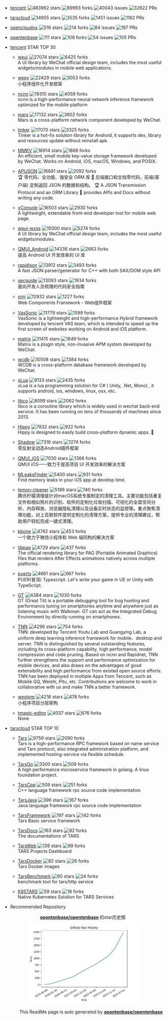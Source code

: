 
+ [tencent](https://github.com/tencent)
![483962 stars](https://img.shields.io/badge/Stars-483962-green)
![89993 forks](https://img.shields.io/badge/Forks-89993-green)
![40043 issues](https://img.shields.io/badge/Issues-40043-green)
![32622 PRs](https://img.shields.io/badge/PRs-32622-green)

+ [tarscloud](https://github.com/tarscloud)
![14955 stars](https://img.shields.io/badge/Stars-14955-green)
![3535 forks](https://img.shields.io/badge/Forks-3535-green)
![1451 issues](https://img.shields.io/badge/Issues-1451-green)
![1162 PRs](https://img.shields.io/badge/PRs-1162-green)

+ [opencloudos](https://github.com/opencloudos)
![516 stars](https://img.shields.io/badge/Stars-516-green)
![214 forks](https://img.shields.io/badge/Forks-214-green)
![84 issues](https://img.shields.io/badge/Issues-84-green)
![197 PRs](https://img.shields.io/badge/PRs-197-green)

+ [opentenbase](https://github.com/opentenbase)
![111 stars](https://img.shields.io/badge/Stars-111-green)
![108 forks](https://img.shields.io/badge/Forks-108-green)
![54 issues](https://img.shields.io/badge/Issues-54-green)
![105 PRs](https://img.shields.io/badge/PRs-105-green)



+ [tencent](https://github.com/tencent) STAR TOP 30
    
    + [weui](https://github.com/tencent/weui) 
    ![27074 stars](https://img.shields.io/badge/Stars-27074-green)
    ![6425 forks](https://img.shields.io/badge/Forks-6425-green)  
    A UI library by WeChat official design team, includes the most useful widgets/modules in mobile web applications.
    
    + [wepy](https://github.com/tencent/wepy) 
    ![22429 stars](https://img.shields.io/badge/Stars-22429-green)
    ![3053 forks](https://img.shields.io/badge/Forks-3053-green)  
    小程序组件化开发框架
    
    + [ncnn](https://github.com/tencent/ncnn) 
    ![19310 stars](https://img.shields.io/badge/Stars-19310-green)
    ![4059 forks](https://img.shields.io/badge/Forks-4059-green)  
    ncnn is a high-performance neural network inference framework optimized for the mobile platform
    
    + [mars](https://github.com/tencent/mars) 
    ![17132 stars](https://img.shields.io/badge/Stars-17132-green)
    ![3602 forks](https://img.shields.io/badge/Forks-3602-green)  
    Mars is a cross-platform network component  developed by WeChat.
    
    + [tinker](https://github.com/tencent/tinker) 
    ![17070 stars](https://img.shields.io/badge/Stars-17070-green)
    ![3325 forks](https://img.shields.io/badge/Forks-3325-green)  
    Tinker is a hot-fix solution library for Android, it supports dex, library and resources update without reinstall apk.
    
    + [MMKV](https://github.com/tencent/MMKV) 
    ![16914 stars](https://img.shields.io/badge/Stars-16914-green)
    ![1866 forks](https://img.shields.io/badge/Forks-1866-green)  
    An efficient, small mobile key-value storage framework developed by WeChat. Works on Android, iOS, macOS, Windows, and POSIX.
    
    + [APIJSON](https://github.com/tencent/APIJSON) 
    ![16681 stars](https://img.shields.io/badge/Stars-16681-green)
    ![2092 forks](https://img.shields.io/badge/Forks-2092-green)  
    🏆 零代码、全功能、强安全 ORM 库 🚀 后端接口和文档零代码，前端(客户端) 定制返回 JSON 的数据和结构。 🏆 A JSON Transmission Protocol and an ORM Library 🚀  provides APIs and Docs without writing any code.
    
    + [vConsole](https://github.com/tencent/vConsole) 
    ![16503 stars](https://img.shields.io/badge/Stars-16503-green)
    ![2930 forks](https://img.shields.io/badge/Forks-2930-green)  
    A lightweight, extendable front-end developer tool for mobile web page.
    
    + [weui-wxss](https://github.com/tencent/weui-wxss) 
    ![15000 stars](https://img.shields.io/badge/Stars-15000-green)
    ![5274 forks](https://img.shields.io/badge/Forks-5274-green)  
    A UI library by WeChat official design team, includes the most useful widgets/modules.
    
    + [QMUI_Android](https://github.com/tencent/QMUI_Android) 
    ![14336 stars](https://img.shields.io/badge/Stars-14336-green)
    ![2663 forks](https://img.shields.io/badge/Forks-2663-green)  
    提高 Android UI 开发效率的 UI 库
    
    + [rapidjson](https://github.com/tencent/rapidjson) 
    ![13912 stars](https://img.shields.io/badge/Stars-13912-green)
    ![3493 forks](https://img.shields.io/badge/Forks-3493-green)  
    A fast JSON parser/generator for C++ with both SAX/DOM style API
    
    + [secguide](https://github.com/tencent/secguide) 
    ![13093 stars](https://img.shields.io/badge/Stars-13093-green)
    ![1934 forks](https://img.shields.io/badge/Forks-1934-green)  
    面向开发人员梳理的代码安全指南
    
    + [omi](https://github.com/tencent/omi) 
    ![12932 stars](https://img.shields.io/badge/Stars-12932-green)
    ![1227 forks](https://img.shields.io/badge/Forks-1227-green)  
    Web Components Framework - Web组件框架
    
    + [VasSonic](https://github.com/tencent/VasSonic) 
    ![11779 stars](https://img.shields.io/badge/Stars-11779-green)
    ![1599 forks](https://img.shields.io/badge/Forks-1599-green)  
    VasSonic is a lightweight and high-performance Hybrid framework developed by tencent VAS team, which is intended to speed up the first screen of websites working on Android and iOS platform. 
    
    + [matrix](https://github.com/tencent/matrix) 
    ![11415 stars](https://img.shields.io/badge/Stars-11415-green)
    ![1849 forks](https://img.shields.io/badge/Forks-1849-green)  
    Matrix is a plugin style, non-invasive APM system developed by WeChat.
    
    + [wcdb](https://github.com/tencent/wcdb) 
    ![10508 stars](https://img.shields.io/badge/Stars-10508-green)
    ![1384 forks](https://img.shields.io/badge/Forks-1384-green)  
    WCDB is a cross-platform database framework developed by WeChat.
    
    + [xLua](https://github.com/tencent/xLua) 
    ![9133 stars](https://img.shields.io/badge/Stars-9133-green)
    ![2435 forks](https://img.shields.io/badge/Forks-2435-green)  
    xLua is a lua programming solution for  C# ( Unity, .Net, Mono) , it supports android, ios, windows, linux, osx, etc.
    
    + [libco](https://github.com/tencent/libco) 
    ![8099 stars](https://img.shields.io/badge/Stars-8099-green)
    ![2062 forks](https://img.shields.io/badge/Forks-2062-green)  
    libco is a coroutine library which is widely used in wechat  back-end service. It has been running on tens of thousands of machines since 2013.
    
    + [Hippy](https://github.com/tencent/Hippy) 
    ![7832 stars](https://img.shields.io/badge/Stars-7832-green)
    ![922 forks](https://img.shields.io/badge/Forks-922-green)  
    Hippy is designed to easily build cross-platform dynamic apps. 👏
    
    + [Shadow](https://github.com/tencent/Shadow) 
    ![7316 stars](https://img.shields.io/badge/Stars-7316-green)
    ![1274 forks](https://img.shields.io/badge/Forks-1274-green)  
    零反射全动态Android插件框架
    
    + [QMUI_iOS](https://github.com/tencent/QMUI_iOS) 
    ![7030 stars](https://img.shields.io/badge/Stars-7030-green)
    ![1366 forks](https://img.shields.io/badge/Forks-1366-green)  
    QMUI iOS——致力于提高项目 UI 开发效率的解决方案
    
    + [MLeaksFinder](https://github.com/tencent/MLeaksFinder) 
    ![5400 stars](https://img.shields.io/badge/Stars-5400-green)
    ![931 forks](https://img.shields.io/badge/Forks-931-green)  
    Find memory leaks in your iOS app at develop time.
    
    + [lemon-cleaner](https://github.com/tencent/lemon-cleaner) 
    ![5188 stars](https://img.shields.io/badge/Stars-5188-green)
    ![740 forks](https://img.shields.io/badge/Forks-740-green)  
    腾讯柠檬清理是针对macOS系统专属制定的清理工具。主要功能包括重复文件和相似照片的识别、软件的定制化垃圾扫描、可视化的全盘空间分析、内存释放、浏览器隐私清理以及设备实时状态的监控等。重点聚焦清理功能，对上百款软件提供定制化的清理方案，提供专业的清理建议，帮助用户轻松完成一键式清理。
    
    + [kbone](https://github.com/tencent/kbone) 
    ![4742 stars](https://img.shields.io/badge/Stars-4742-green)
    ![453 forks](https://img.shields.io/badge/Forks-453-green)  
    一个致力于微信小程序和 Web 端同构的解决方案
    
    + [libpag](https://github.com/tencent/libpag) 
    ![4729 stars](https://img.shields.io/badge/Stars-4729-green)
    ![437 forks](https://img.shields.io/badge/Forks-437-green)  
    The official rendering library for PAG (Portable Animated Graphics) files that renders After Effects animations natively across multiple platforms.
    
    + [puerts](https://github.com/tencent/puerts) 
    ![4661 stars](https://img.shields.io/badge/Stars-4661-green)
    ![667 forks](https://img.shields.io/badge/Forks-667-green)  
    PUER(普洱) Typescript. Let's write your game in UE or Unity with TypeScript.
    
    + [GT](https://github.com/tencent/GT) 
    ![4384 stars](https://img.shields.io/badge/Stars-4384-green)
    ![1030 forks](https://img.shields.io/badge/Forks-1030-green)  
    GT (Great Tit) is a portable debugging tool for bug hunting and performance tuning on smartphones anytime and anywhere just as listening music with Walkman. GT can act as the Integrated Debug Environment by directly running on smartphones.
    
    + [TNN](https://github.com/tencent/TNN) 
    ![4296 stars](https://img.shields.io/badge/Stars-4296-green)
    ![754 forks](https://img.shields.io/badge/Forks-754-green)  
    TNN: developed by Tencent Youtu Lab and Guangying Lab, a uniform deep learning inference framework for mobile、desktop and server. TNN is distinguished by several outstanding features, including its cross-platform capability, high performance, model compression and code pruning. Based on ncnn and Rapidnet, TNN further strengthens the support and performance optimization for mobile devices, and also draws on the advantages of good extensibility and high performance from existed open source efforts. TNN has been deployed in multiple Apps from Tencent, such as Mobile QQ, Weishi, Pitu, etc. Contributions are welcome to work in collaborative with us and make TNN a better framework. 
    
    + [westore](https://github.com/tencent/westore) 
    ![4216 stars](https://img.shields.io/badge/Stars-4216-green)
    ![478 forks](https://img.shields.io/badge/Forks-478-green)  
    小程序项目分层架构
    
    + [tmagic-editor](https://github.com/tencent/tmagic-editor) 
    ![4037 stars](https://img.shields.io/badge/Stars-4037-green)
    ![676 forks](https://img.shields.io/badge/Forks-676-green)  
    None
    

+ [tarscloud](https://github.com/tarscloud) STAR TOP 10
    
    + [Tars](https://github.com/tarscloud/Tars) 
    ![9759 stars](https://img.shields.io/badge/Stars-9759-green)
    ![2090 forks](https://img.shields.io/badge/Forks-2090-green)  
    Tars is a high-performance RPC framework based on name service and Tars protocol, also integrated administration platform, and implemented hosting-service via flexible schedule.
    
    + [TarsGo](https://github.com/tarscloud/TarsGo) 
    ![3300 stars](https://img.shields.io/badge/Stars-3300-green)
    ![509 forks](https://img.shields.io/badge/Forks-509-green)  
    A  high performance microservice  framework  in golang. A linux foundation project.
    
    + [TarsCpp](https://github.com/tarscloud/TarsCpp) 
    ![509 stars](https://img.shields.io/badge/Stars-509-green)
    ![251 forks](https://img.shields.io/badge/Forks-251-green)  
    C++ language framework rpc source code implementation
    
    + [TarsJava](https://github.com/tarscloud/TarsJava) 
    ![396 stars](https://img.shields.io/badge/Stars-396-green)
    ![167 forks](https://img.shields.io/badge/Forks-167-green)  
    Java language framework rpc source code implementation
    
    + [TarsFramework](https://github.com/tarscloud/TarsFramework) 
    ![197 stars](https://img.shields.io/badge/Stars-197-green)
    ![142 forks](https://img.shields.io/badge/Forks-142-green)  
    Tars Basic service framework
    
    + [TarsDocs](https://github.com/tarscloud/TarsDocs) 
    ![163 stars](https://img.shields.io/badge/Stars-163-green)
    ![82 forks](https://img.shields.io/badge/Forks-82-green)  
    The documentations of TARS
    
    + [TarsWeb](https://github.com/tarscloud/TarsWeb) 
    ![139 stars](https://img.shields.io/badge/Stars-139-green)
    ![99 forks](https://img.shields.io/badge/Forks-99-green)  
    TARS Projects Dashboard
    
    + [TarsDocker](https://github.com/tarscloud/TarsDocker) 
    ![82 stars](https://img.shields.io/badge/Stars-82-green)
    ![26 forks](https://img.shields.io/badge/Forks-26-green)  
    Tars Docker  images
    
    + [TarsBenchmark](https://github.com/tarscloud/TarsBenchmark) 
    ![60 stars](https://img.shields.io/badge/Stars-60-green)
    ![24 forks](https://img.shields.io/badge/Forks-24-green)  
    benchmark tool for tars/http service
    
    + [K8STARS](https://github.com/tarscloud/K8STARS) 
    ![59 stars](https://img.shields.io/badge/Stars-59-green)
    ![18 forks](https://img.shields.io/badge/Forks-18-green)  
    Native Kubernetes  Solution for TARS Services
    


+ Recommended Repository  
<p align="center">
      <strong>
        <a href="https://github.com/opentenbase/opentenbase" target="_blank">opentenbase/opentenbase</a>
      </strong>  的star历史图
  <br>
  <img src="https://raw.githubusercontent.com/ButterAndButterfly/GithubTools/master/data/stars_history.jpg" width="350px"></img>    
</p>

<p align="right">
      This ReadMe page is auto generated by 
      <strong>
        <a href="https://github.com/opentenbase/opentenbase" target="_blank">opentenbase/opentenbase</a><br>
      </strong>   
</p>